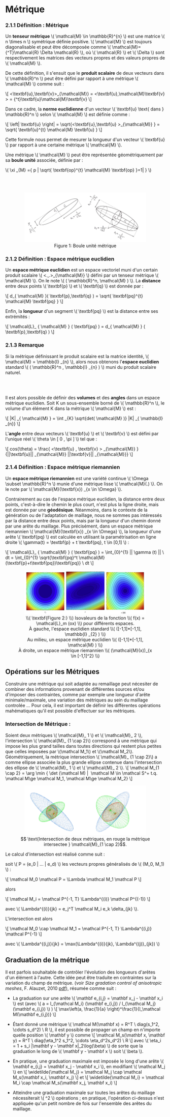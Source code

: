# Métrique

### 2.1.1 Définition : Métrique
Un **tenseur métrique** \\( \mathcal{M} \in \mathbb{R}^{n} \\) est une matrice \\( n \times n \\) symétrique définie positive.
\\( \mathcal{M} \\) est toujours diagonalisable et peut être décomposée comme \\( \mathcal{M}= {^T}\mathcal{R} \Delta \mathcal{R} \\), où \\( \mathcal{R} \\) et \\( \Delta \\) sont respectivement les matrices des vecteurs propres et des valeurs propres de \\( \mathcal{M} \\).

De cette définition, il s'ensuit que le **produit scalaire** de deux vecteurs dans \\( \mathbb{R}^n \\) peut être défini par rapport à une métrique \\( \mathcal{M} \\) comme suit :

\\[ <\textbf{u},\textbf{v}>_{\mathcal{M}} = <\textbf{u},\mathcal{M}\textbf{v} > = {^t}\textbf{u}\mathcal{M}\textbf{v} \\]

Dans ce cadre, la **norme euclidienne** d'un vecteur \\( \textbf{u} \text{ dans } \mathbb{R}^n \\) selon \\( \mathcal{M} \\) est définie comme :

\\[ \left\| \textbf{u} \right\| = \sqrt{<\textbf{u},\textbf{u} >_{\mathcal{M}} } = \sqrt{ \textbf{u}^{t} \mathcal{M} \textbf{u} } \\]

Cette formule nous permet de mesurer la longueur d'un vecteur \\( \textbf{u} \\) par rapport à une certaine métrique \\( \mathcal{M} \\).

Une métrique \\( \mathcal{M} \\) peut être représentée géométriquement par sa **boule unité** associée, définie par :

\\( \xi _{M} ={ p | \sqrt{ \textbf{op}^{t} \mathcal{M} \textbf{op} }=1| \} \\)

<br><br>

<figure style="text-align: center;">
  <img src="../images/Metric_1.png" alt="Tenseur métrique anisotrope" width="90%">
  <figcaption>Figure 1: Boule unité métrique</figcaption>
</figure>

### 2.1.2 Définition : Espace métrique euclidien
Un **espace métrique euclidien** est un espace vectoriel muni d'un certain produit scalaire \\( <.,.>_{\mathcal{M}} \\) défini par un tenseur métrique \\( \mathcal{M} \\). On le note \\( ( \mathbb{R}^n, \mathcal{M} ) \\).
La **distance** entre deux points \\( \textbf{p} \\) et \\( \textbf{q} \\) est donnée par :

\\[ d_{ \mathcal{M} }( \textbf{p},\textbf{q} ) = \sqrt{ \textbf{pq}^{t} \mathcal{M} \textbf{pq} } \\]

Enfin, la **longueur** d'un segment \\( \textbf{pq} \\) est la distance entre ses extrémités :

\\[ \mathcal{L}_ { \mathcal{M} } ( \textbf{pq} ) = d_{ \mathcal{M} } ( \textbf{p},\textbf{q} ) \\]

### 2.1.3 Remarque
Si la métrique définissant le produit scalaire est la matrice identité, \\( \mathcal{M} = \mathbb{I} _{n} \\), alors nous obtenons l'**espace euclidien** standard \\( ( \mathbb{R}^n , \mathbb{I} _{n} ) \\) muni du produit scalaire naturel.

<br><br>

Il est alors possible de définir des **volumes** et des **angles** dans un espace métrique euclidien. Soit K un sous-ensemble borné de \\( \mathbb{R}^n \\), le volume d'un élément K dans la métrique \\( \mathcal{M} \\) est :

\\[ |K| _{ \mathcal{M} } = \int _{K} \sqrt{det( \mathcal{M} )} |K| _{ \mathbb{I} _{n}} \\]

L'**angle** entre deux vecteurs \\( \textbf{u} \\) et \\( \textbf{v} \\) est défini par l'unique réel \\( \theta \in [ 0 , \pi ] \\) tel que :

\\[ cos(\theta) = \frac{ <\textbf{u} , \textbf{v} > _{\mathcal{M}} }{||\textbf{u}|| _{\mathcal{M}} ||\textbf{v}|| _{\mathcal{M}}} \\]

### 2.1.4 Définition : Espace métrique riemannien
Un **espace métrique riemannien** est une variété continue \\( \Omega \subset \mathbb{R}^n \\) munie d'une métrique lisse \\( \mathcal{M}(.) \\). On le note par \\( \mathcal{M}(\textbf{x}) _{x \in \Omega} \\).

Contrairement au cas de l'espace métrique euclidien, la distance entre deux points, c'est-à-dire le chemin le plus court, n'est plus la ligne droite, mais est donnée par une **géodésique**. Néanmoins, dans le contexte de la génération ou de l'adaptation de maillage, nous ne sommes pas intéressés par la distance entre deux points, mais par la longueur d'un chemin donné par une arête du maillage.
Plus précisément, dans un espace métrique riemannien \\( \mathcal{M}(\textbf{x}) _{x \in \Omega} \\), la longueur d'une arête \\( \textbf{pq} \\) est calculée en utilisant la paramétrisation en ligne droite \\( \gamma(t) = \textbf{p} + t \textbf{pq}, t \in [0,1] \\) :

\\[ \mathcal{L}_ { \mathcal{M} } ( \textbf{pq} ) = \int_{0}^{1} || \gamma (t) || \ dt = \int_{0}^{1} \sqrt{\textbf{pq}^t \mathcal{M}(\textbf{p}+t\textbf{pq})\textbf{pq}} \ dt \\]

<figure style="text-align: center;">
  <img src="../images/Riemmanian.png" alt="Isovaleurs de la fonction f(x) = Lm(ox) pour différents espaces" width="90%">
  <figcaption> \\( \textbf{Figure 2:} \\) Isovaleurs de la fonction \\( f(x) = \mathcal{L}_m (ox) \\) pour différents espaces.
  <br>
  À gauche, l'espace euclidien standard \\( ([-1,1]*[-1,1], \mathbb{I} _{2} ) \\)
  <br>
  Au milieu, un espace métrique euclidien \\( ([-1,1]*[-1,1], \mathcal{M} ) \\)
  <br>
  À droite, un espace métrique riemannien \\( (\mathcal{M}(x))_{x \in [-1,1]^2} \\) </figcaption>
</figure>



## Opérations sur les Métriques 
Construire une métrique qui soit adaptée au remaillage peut nécesiter de combiner des informations provenant de différentes sources et/ou d'imposer des contraintes, comme par exemple une longueur d'arête minimale/maximale, une variation des métriques au sein du maillage controlée ... Pour cela, il est important de définir les différentes opérations mahématiques qu'il est possible d'effectuer sur les métriques. 

### Intersection de Métrique : 
Soient deux métriques \\( \mathcal{M}_ 1 \\) et \\( \mathcal{M}_ 2 \\), l'intersection \\( \mathcal{M}_ {1 \cap 2}\\) correspond à une métrique qui impose les plus grand tailles dans toutes directions qui restent plus petites que celles imposées par  \\(\mathcal M_1\\) et \\(\mathcal M_2\\). Géométriquement, la métrique intersection \\( \mathcal{M}_ {1 \cap 2}\\) a comme ellipse associée la plus grande ellipse contenue dans l'intersection des ellipse de \\( \mathcal{M}_ 1 \\) et \\( \mathcal{M}_ 2 \\).
\\[ \mathcal M_{1 \cap 2} = \arg \min \{ \det (\mathcal M) |  \mathcal M \in \mathcal S^+ t.q. \mathcal M\ge \mathcal M_1, \mathcal M\ge \mathcal M_2\} \\] 


<figure style="text-align: center;">
  <img src="../images/Intersection.png" alt="Isovaleurs de la fonction f(x) = Lm(ox) pour différents espaces" width="90%">
  <figcaption>  $$ \text{Intersection de deux métriques, en rouge la métrique intersectee  } \mathcal{M}_{1 \cap 2}$$. </figcaption>
</figure>

Le calcul d'intersection est réalisé comme suit :

soit \\( P = (e_0 | ... | e_d) \\) les vecteurs propres généralisés de \\( (M_0, M_1) \\) :

\\[ \mathcal M_0 \mathcal P = \Lambda \mathcal M_1 \mathcal P \\]

alors

\\[ \mathcal M_i = \mathcal P^{-1, T} \Lambda^{(i)} \mathcal P^{(-1)} \\]

avec \\( \Lambda^{(i)}{jk} = e_j^T \mathcal M_i e_k \delta_{jk} \\).

L'intersection est alors

\\[ \mathcal M_0 \cap \mathcal M_1 = \mathcal P^{-1, T} \Lambda^{(i,j)} \mathcal P^{-1} \\]

avec \\( \Lambda^{(i,j)}{jk} = \max(\Lambda^{(i)}{jk}, \Lambda^{(j)}_{jk}) \\)


## Graduation de la métrique

Il est parfois souhaitable de contrôler l'évolution des longueurs d'arêtes d'un élément à l'autre. Cette idée peut être traduite en contraintes sur la variation du champ de métrique. (voir *Size gradation control of anisotropic meshes*, F. Alauzet, 2010 [pdf](https://pages.saclay.inria.fr/frederic.alauzet/download/Alauzet_Size%20gradation%20control%20of%20anisotropic%20meshes.pdf)), résumée comme suit :

* La graduation sur une arête \\( \mathbf e_{i,j} = \mathbf x_j - \mathbf x_i \\) est (avec \\( a = l_{\mathcal M_i} (\mathbf e_{i,j}) / l_{\mathcal M_j} (\mathbf e_{i,j}) \\) )
\\[ \max\left(a, \frac{1}{a} \right)^\frac{1}{l_\mathcal M(\mathbf e_{i,j})} \\]

* Étant donné une métrique \\( \mathcal M(\mathbf x) = R^T \ diag(s_1^2, \cdots s_d^2) \ R \\), il est possible de propager un champ en n'importe quelle position \\( \mathbf y \\) comme
\\[ \mathcal M_s(\mathbf x, \mathbf y) = R^T \  diag(\eta_1^2 s_1^2, \cdots \eta_d^2s_d^2) \  R \\]
avec \\( \eta_i = 1 + s_i \|\mathbf y - \mathbf x\|_2\log(\beta) \\) de sorte que la graduation le long de \\( \mathbf y - \mathbf x \\) soit \\( \beta \\).

* En pratique, une graduation maximale est imposée le long d'une arête \\( \mathbf e_{i,j} = \mathbf x_j - \mathbf x_i \\), en modifiant \\( \mathcal M_j \\) en
\\[ \widetilde{\mathcal M_j} = \mathcal M_j \cap \mathcal M_s(\mathbf x_i, \mathbf x_j) \\]
et
\\[ \widetilde{\mathcal M_i} = \mathcal M_i \cap \mathcal M_s(\mathbf x_j, \mathbf x_i) \\]

* Atteindre une graduation maximale sur toutes les arêtes du maillage nécessiterait \\( \^2 \\) opérations ; en pratique, l'opération ci-dessus n'est appliquée qu'un petit nombre de fois sur l'ensemble des arêtes du maillage.